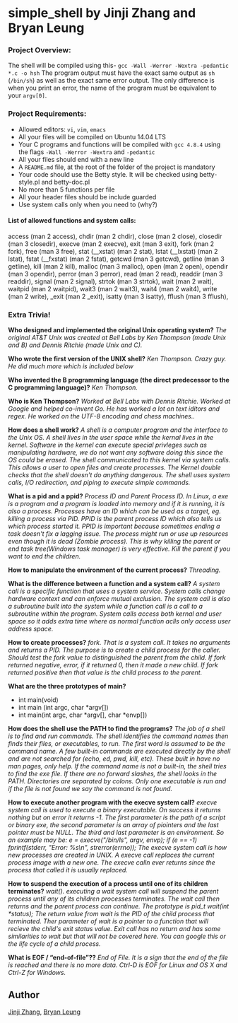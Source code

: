 # simple_shell by Jinji Zhang and Bryan Leung


### Project Overview:
The shell will be compiled using this- `gcc -Wall -Werror -Wextra -pedantic *.c -o hsh`
The program output must have the exact same output as `sh` (`/bin/sh`) as well as the exact same error output.
The only difference is when you print an error, the name of the program must be equivalent to your `argv[0]`.

### Project Requirements:
* Allowed editors: `vi`, `vim`, `emacs`
* All your files will be compiled on Ubuntu 14.04 LTS
* Your C programs and functions will be compiled with `gcc 4.8.4` using the flags `-Wall -Werror -Wextra` and `-pedantic`
* All your files should end with a new line
* A `README.md` file, at the root of the folder of the project is mandatory
* Your code should use the Betty style. It will be checked using betty-style.pl and betty-doc.pl
* No more than 5 functions per file
* All your header files should be include guarded
* Use system calls only when you need to (why?)

#### List of allowed functions and system calls:
access (man 2 access),
chdir (man 2 chdir),
close (man 2 close),
closedir (man 3 closedir),
execve (man 2 execve),
exit (man 3 exit),
fork (man 2 fork),
free (man 3 free),
stat (\__xstat) (man 2 stat),
lstat (\__lxstat) (man 2 lstat),
fstat (\__fxstat) (man 2 fstat),
getcwd (man 3 getcwd),
getline (man 3 getline),
kill (man 2 kill),
malloc (man 3 malloc),
open (man 2 open),
opendir (man 3 opendir),
perror (man 3 perror),
read (man 2 read),
readdir (man 3 readdir),
signal (man 2 signal),
strtok (man 3 strtok),
wait (man 2 wait),
waitpid (man 2 waitpid),
wait3 (man 2 wait3),
wait4 (man 2 wait4),
write (man 2 write),
_exit (man 2 _exit),
isatty (man 3 isatty),
fflush (man 3 fflush),

### Extra Trivia!
**Who designed and implemented the original Unix operating system?**
*The original AT&T Unix was created at Bell Labs by Ken Thompson (made Unix and B) and Dennis Ritchie (made Unix and C).*

**Who wrote the first version of the UNIX shell?**
*Ken Thompson. Crazy guy. He did much more which is included below*

**Who invented the B programming language (the direct predecessor to the C programming language)?**
*Ken Thompson.*

**Who is Ken Thompson?**
*Worked at Bell Labs with Dennis Ritchie. Worked at Google and helped co-invent Go. He has worked a lot on text iditors and regex. He worked on the UTF-8 encoding and chess machines..*

**How does a shell work?**
*A shell is a computer program and the interface to the Unix OS. A shell lives in the user space while the kernal lives in the kernel. Software in the kernel can execute special privleges such as manipulating hardware, we do not want any software doing this since the OS could be erased. The shell communicated to this kernel via system calls. This allows a user to open files and create processes. The Kernel double checks that the shell doesn't do anything dangerous. The shell uses system calls, I/O redirection, and piping to execute simple commands.*

**What is a pid and a ppid?**
*Process ID and Parent Process ID. In Linux, a exe is a program and a program is loaded into memory and if it is running, it is also a process. Processes have an ID which can be used as a target, eg. killing a process via PID. PPID is the parent process ID which also tells us which process started it.
PPID is important because sometimes ending a task doesn't fix a lagging issue. The process might run or use up resources even though it is dead (Zombie process). This is why killing the parent or end task tree(Windows task manager) is very effective.
Kill the parent if you want to end the children.*

**How to manipulate the environment of the current process?**
*Threading.*

**What is the difference between a function and a system call?**
*A system call is a specific function that uses a system service. System calls change hardware context and can enforce mutual exclusion.
The system call is also a subroutine built into the system while a function call is a call to a subroutine within the program. System calls access both kernal and user space so it adds extra time where as normal function aclls only access user address space.*

**How to create processes?**
*fork. That is a system call. It takes no arguments and returns a PID. The purpose is to create a child process for the caller. Should test the fork value to distinguished the parent from the child. If fork returned negative, error, if it returned 0, then it made a new child. If fork returned positive then that value is the child process to the parent.*

**What are the three prototypes of main?**
* int main(void)
* int main (int argc, char \*argv[])
* int main(int argc, char \*argv[], char \*envp[])

**How does the shell use the PATH to find the programs?**
*The job of a shell is to find and run commands. The shell identifies the command names then finds their files, or executables, to run. The first word is assumed to be the command name.
A few built-in commands are executed directly by the shell and are not searched for (echo, ed, pwd, kill, etc). These built in have no man pages, only help. If the command name is not a built-in, the shell tries to find the exe file. If there are no forward slashes, the shell looks in the PATH. Directories are separated by colons. Only one executable is run and if the file is not found we say the command is not found.*

**How to execute another program with the execve system call?**
*execve system call is used to execute a binary executable. On success it returns nothing but on error it returns -1. The first parameter is the path of a script or binary exe, the second parameter is an array of piointers and the last pointer must be NULL. The third and last parameter is an environment.
So an example may be:
 e = execve("/bin/ls", argv, envp);
   if (e == -1)
       fprintf(stderr, "Error: %s\n", strerror(errno));
The execve system call is how new processes are created in UNIX. A execve call replaces the current process image with a new one. The execve calln ever returns since the process that called it is usually replaced.*

**How to suspend the execution of a process until one of its children terminates?**
*wait(). executing a wait system call will suspend the parent process until any of its children processes terminates. The wait call then returns and the parent process can continue. The prototype is pid_t wait(int \*status);
The return value from wait is the PID of the child process that terminated. Ther parameter of wait is a pointer to a function that will recieve the child's exit status value. Exit call has no return and has some similarities to wait but that will not be covered here.
You can google this or the life cycle of a child process.*

**What is EOF / “end-of-file”??**
*End of File. It is a sign that the end of the file is reached and there is no more data. Ctrl-D is EOF for Linux and OS X and Ctrl-Z for Windows.*

## Author
[Jinji Zhang](https://twitter.com/hizinzi), [Bryan Leung](https://twitter.com/BynLeung)
